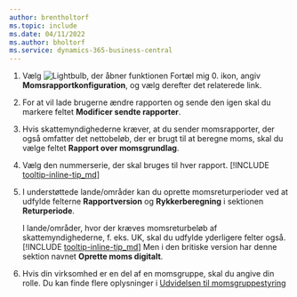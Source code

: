 ```yaml
---
author: brentholtorf
ms.topic: include
ms.date: 04/11/2022
ms.author: bholtorf
ms.service: dynamics-365-business-central
---
```

1. Vælg ![Lightbulb, der åbner funktionen Fortæl mig 0.](../media/ui-search/search_small.png "Fortæl mig, hvad du vil foretage dig") ikon, angiv **Momsrapportkonfiguration**, og vælg derefter det relaterede link.  
2. For at vil lade brugerne ændre rapporten og sende den igen skal du markere feltet **Modificer sendte rapporter**.  
3. Hvis skattemyndighederne kræver, at du sender momsrapporter, der også omfatter det nettobeløb, der er brugt til at beregne moms, skal du vælge feltet **Rapport over momsgrundlag**.  
4. Vælg den nummerserie, der skal bruges til hver rapport. [!INCLUDE [tooltip-inline-tip_md](tooltip-inline-tip_md.md)]  
5. I understøttede lande/områder kan du oprette momsreturperioder ved at udfylde felterne **Rapportversion** og **Rykkerberegning** i sektionen **Returperiode**.  

    I lande/områder, hvor der kræves momsreturbeløb af skattemyndighederne, f. eks. UK, skal du udfylde yderligere felter også. [!INCLUDE [tooltip-inline-tip_md](tooltip-inline-tip_md.md)]  Men i den britiske version har denne sektion navnet **Oprette moms digitalt**.
6. Hvis din virksomhed er en del af en momsgruppe, skal du angive din rolle. Du kan finde flere oplysninger i [Udvidelsen til momsgruppestyring](../ui-extensions-vat-group.md)  
